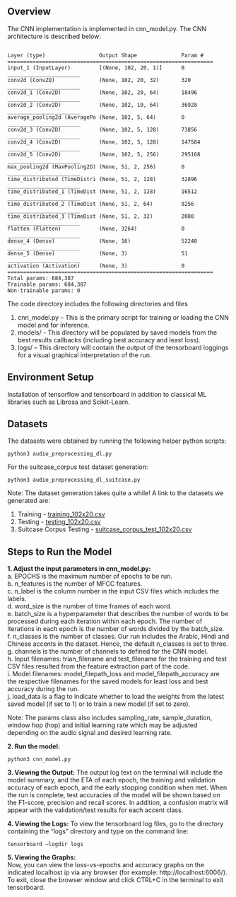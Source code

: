 ## Overview ##

The CNN implementation is implemented in cnn_model.py. The CNN architecture is described below:  
```

Layer (type)                 Output Shape              Param #   
=================================================================
input_1 (InputLayer)         [(None, 102, 20, 1)]      0         
_______________________
conv2d (Conv2D)              (None, 102, 20, 32)       320       
_______________________
conv2d_1 (Conv2D)            (None, 102, 20, 64)       18496     
_______________________
conv2d_2 (Conv2D)            (None, 102, 10, 64)       36928     
_______________________
average_pooling2d (AveragePo (None, 102, 5, 64)        0         
_______________________
conv2d_3 (Conv2D)            (None, 102, 5, 128)       73856     
_______________________
conv2d_4 (Conv2D)            (None, 102, 5, 128)       147584    
_______________________
conv2d_5 (Conv2D)            (None, 102, 5, 256)       295168    
_______________________
max_pooling2d (MaxPooling2D) (None, 51, 2, 256)        0         
_______________________
time_distributed (TimeDistri (None, 51, 2, 128)        32896     
_______________________
time_distributed_1 (TimeDist (None, 51, 2, 128)        16512     
_______________________
time_distributed_2 (TimeDist (None, 51, 2, 64)         8256      
_______________________
time_distributed_3 (TimeDist (None, 51, 2, 32)         2080      
_______________________
flatten (Flatten)            (None, 3264)              0         
_______________________
dense_4 (Dense)              (None, 16)                52240     
_______________________
dense_5 (Dense)              (None, 3)                 51        
_______________________
activation (Activation)      (None, 3)                 0         
=================================================================
Total params: 684,387
Trainable params: 684,387
Non-trainable params: 0
```

The code directory includes the following directories and files  
1. cnn_model.py – This is the primary script for training or loading the CNN model and for inference.  
2. models/ - This directory will be populated by saved models from the best results callbacks (including best accuracy and least loss).  
3. logs/ – This directory will contain the output of the tensorboard loggings for a visual graphical interpretation of the run.    
    
    
## Environment Setup ##
Installation of tensorflow and tensorboard in addition to classical ML libraries such as Librosa and Scikit-Learn.

## Datasets ##
The datasets were obtained by running the following helper python scripts:

```
python3 audio_preprocessing_dl.py
```

For the suitcase_corpus test dataset generation:
```
python3 audio_preprocessing_dl_suitcase.py
```


Note: The dataset generation takes quite a while!
A link to the datasets we generated are:
1. Training - [training_102x20.csv](https://drive.google.com/file/d/1QYS2nsAHJcPcTEhIpo_-JR6irgGj8YcQ/view?usp=sharing)
2. Testing - [testing_102x20.csv](https://drive.google.com/file/d/1fKLmSCZFzftkexYhZL6sQduAIS6HkGDY/view?usp=sharing)
3. Suitcase Corpus Testing - [suitcase_corpus_test_102x20.csv](https://drive.google.com/file/d/10eWpdF2MeupwbSnv9nvn-z5cmcfacUC3/view?usp=sharing)


## Steps to Run the Model ##
**1. Adjust the input parameters in cnn_model.py:**   
a. EPOCHS is the maximum number of epochs to be run.  
b. n_features is the number of MFCC features.  
c. n_label is the column number in the input CSV files which includes the labels.  
d. word_size is the number of time frames of each word.  
e. batch_size is a hyperparameter that describes the number of words to be processed during each iteration within each epoch. The number of iterations in each epoch is the number of words divided by the batch_size.  
f. n_classes is the number of classes. Our run includes the Arabic, Hindi and Chinese accents in the dataset. Hence, the default n_classes is set to three.  
g. channels is the number of channels to defined for the CNN model.  
h. Input filenames: trian_filename and test_filename for the training and test CSV files resulted from the feature extraction part of the code.   
i. Model filenames: model_filepath_loss and model_filepath_accuracy are the respective filenames for the saved models for least loss and best accuracy during the run.  
j. load_data is a flag to indicate whether to load the weights from the latest saved model (if set to 1) or to train a new model (if set to zero).  

Note: The params class also includes sampling_rate, sample_duration, window hop (hop) and initial learning rate which may be adjusted depending on the audio signal and desired learning rate.  

**2. Run the model:** 
```
python3 cnn_model.py
```

**3. Viewing the Output:**
The output log text on the terminal will include the model summary, and the ETA of each epoch, the training and validation accuracy of each epoch, and the early stopping condition when met. When the run is complete, test accuracies of the model will be shown based on the F1-score, precision and recall scores. In addition, a confusion matrix will appear with the validation/test results for each accent class.  

**4. Viewing the Logs:**
To view the tensorboard log files, go to the directory containing the “logs” directory and type on the command line: 
```
tensorboard –logdir logs  
```  
   
**5. Viewing the Graphs:**   
Now, you can view the loss-vs-epochs and accuracy graphs on the indicated localhost ip via any browser (for example: http://localhost:6006/). To exit, close the browser window and click CTRL+C in the terminal to exit tensorboard.
